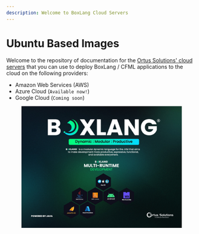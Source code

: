 ```yaml
---
description: Welcome to BoxLang Cloud Servers
---
```


# Ubuntu Based Images

Welcome to the repository of documentation for the [Ortus Solutions' cloud servers](https://www.ortussolutions.com/products/cloud-servers) that you can use to deploy BoxLang / CFML applications to the cloud on the following providers:

* Amazon Web Services (AWS)
* Azure Cloud (`Available now!`)
* Google Cloud (`Coming soon`)





<figure><img src=".gitbook/assets/boxlang-dynamic-modular-productive.jpg" alt=""><figcaption></figcaption></figure>

